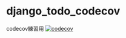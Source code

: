 # django_todo_codecov
codecov練習用
[![codecov](https://codecov.io/gh/takuoki/clmconv/branch/master/graph/badge.svg)](https://codecov.io/gh/takuoki/clmconv)
